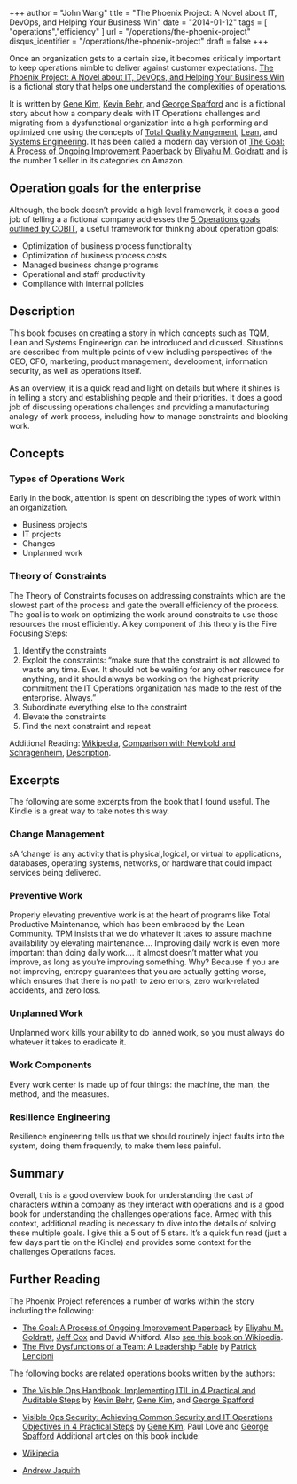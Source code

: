 +++
author = "John Wang"
title = "The Phoenix Project: A Novel about IT, DevOps, and Helping Your Business Win"
date = "2014-01-12"
tags = [
    "operations","efficiency"
]
url = "/operations/the-phoenix-project"
disqus_identifier = "/operations/the-phoenix-project"
draft = false
+++

Once an organization gets to a certain size, it becomes critically important to keep operations nimble to deliver against customer expectations. [The Phoenix Project: A Novel about IT, DevOps, and Helping Your Business Win](https://www.amazon.com/The-Phoenix-Project-Helping-Business/dp/0988262592/) is a fictional story that helps one understand the complexities of operations.

It is written by [Gene Kim](https://twitter.com/RealGeneKim), [Kevin Behr](https://twitter.com/kevinbehr), and [George Spafford](https://twitter.com/gspaff) and is a fictional story about how a company deals with IT Operations challenges and migrating from a dysfunctional organization into a high performing and optimized one using the concepts of [Total Quality Mangement](https://en.wikipedia.org/wiki/Total_quality_management), [Lean](https://en.wikipedia.org/wiki/Lean_manufacturing), and [Systems Engineering](https://en.wikipedia.org/wiki/Systems_engineering). It has been called a modern day version of [The Goal: A Process of Ongoing Improvement Paperback](https://www.amazon.com/The-Goal-Process-Ongoing-Improvement/dp/0884271951/) by [Eliyahu M. Goldratt](https://en.wikipedia.org/wiki/Eliyahu_M._Goldratt) and is the number 1 seller in its categories on Amazon.

## Operation goals for the enterprise

Although, the book doesn’t provide a high level framework, it does a good job of telling a a fictional company addresses the [5 Operations goals outlined by COBIT](https://en.wikipedia.org/wiki/COBIT), a useful framework for thinking about operation goals:

* Optimization of business process functionality
* Optimization of business process costs
* Managed business change programs
* Operational and staff productivity
* Compliance with internal policies

## Description

This book focuses on creating a story in which concepts such as TQM, Lean and Systems Engineerign can be introduced and dicussed. Situations are described from multiple points of view including perspectives of the CEO, CFO, marketing, product management, development, information security, as well as operations itself.

As an overview, it is a quick read and light on details but where it shines is in telling a story and establishing people and their priorities. It does a good job of discussing operations challenges and providing a manufacturing analogy of work process, including how to manage constraints and blocking work.

## Concepts

### Types of Operations Work

Early in the book, attention is spent on describing the types of work within an organization.

* Business projects
* IT projects
* Changes
* Unplanned work

### Theory of Constraints

The Theory of Constraints focuses on addressing constraints which are the slowest part of the process and gate the overall efficiency of the process. The goal is to work on optimizing the work around constraits to use those resources the most efficiently. A key component of this theory is the Five Focusing Steps:

1. Identify the constraints
1. Exploit the constraints: “make sure that the constraint is not allowed to waste any time. Ever. It should not be waiting for any other resource for anything, and it should always be working on the highest priority commitment the IT Operations organization has made to the rest of the enterprise. Always.”
1. Subordinate everything else to the constraint
1. Elevate the constraints
1. Find the next constraint and repeat

Additional Reading: [Wikipedia](https://en.wikipedia.org/wiki/Theory_of_constraints), [Comparison with Newbold and Schragenheim](http://www.dbrmfg.co.nz/Bottom%20Line%20Accounting%20for%20Change%205%20Step.htm), [Description](https://blog.nayima.be/2009/04/16/the-theory-of-constraints-five-focusing-steps-in-action/).

## Excerpts

The following are some excerpts from the book that I found useful. The Kindle is a great way to take notes this way.

### Change Management

sA ‘change’ is any activity that is physical,logical, or virtual to applications, databases, operating systems, networks, or hardware that could impact services being delivered.

### Preventive Work

Properly elevating preventive work is at the heart of programs like Total Productive Maintenance, which has been embraced by the Lean Community. TPM insists that we do whatever it takes to assure machine availability by elevating maintenance…. Improving daily work is even more important than doing daily work…. it almost doesn’t matter what you improve, as long as you’re improving something. Why? Because if you are not improving, entropy guarantees that you are actually getting worse, which ensures that there is no path to zero errors, zero work-related accidents, and zero loss.

### Unplanned Work

Unplanned work kills your ability to do lanned work, so you must always do whatever it takes to eradicate it.

### Work Components

Every work center is made up of four things: the machine, the man, the method, and the measures.

### Resilience Engineering

Resilience engineering tells us that we should routinely inject faults into the system, doing them frequently, to make them less painful.

## Summary

Overall, this is a good overview book for understanding the cast of characters within a company as they interact with operations and is a good book for understanding the challenges operations face. Armed with this context, additional reading is necessary to dive into the details of solving these multiple goals. I give this a 5 out of 5 stars. It’s a quick fun read (just a few days part tie on the Kindle) and provides some context for the challenges Operations faces.

## Further Reading

The Phoenix Project references a number of works within the story including the following:

* [The Goal: A Process of Ongoing Improvement Paperback](https://www.amazon.com/The-Goal-Process-Ongoing-Improvement/dp/0884271951/0) by [Eliyahu M. Goldratt](https://en.wikipedia.org/wiki/Eliyahu_M._Goldratt), [Jeff Cox](http://www.jeffcox.com/) and David Whitford. Also [see this book on Wikipedia](https://en.wikipedia.org/wiki/The_Goal_%28novel%29).
* [The Five Dysfunctions of a Team: A Leadership Fable](https://www.amazon.com/The-Five-Dysfunctions-Team-Leadership/dp/0787960756/) by [Patrick Lencioni](https://en.wikipedia.org/wiki/Patrick_Lencioni)

The following books are related operations books written by the authors:

* [The Visible Ops Handbook: Implementing ITIL in 4 Practical and Auditable Steps](https://www.amazon.com/The-Visible-Ops-Handbook-Implementing/dp/0975568612/) by [Kevin Behr](https://twitter.com/kevinbehr), [Gene Kim](https://twitter.com/RealGeneKim), and [George Spafford](https://twitter.com/gspaff)
* [Visible Ops Security: Achieving Common Security and IT Operations Objectives in 4 Practical Steps](https://www.amazon.com/Visible-Ops-Security-Operations-Objectives/dp/0975568620/) by [Gene Kim](https://twitter.com/RealGeneKim), Paul Love and [George Spafford](https://twitter.com/gspaff)
Additional articles on this book include:

* [Wikipedia](https://en.wikipedia.org/wiki/The_Phoenix_Project:_A_Novel_About_IT,_DevOps,_and_Helping_Your_Business_Win)
* [Andrew Jaquith](http://blog.perimeterusa.com/3206/)
